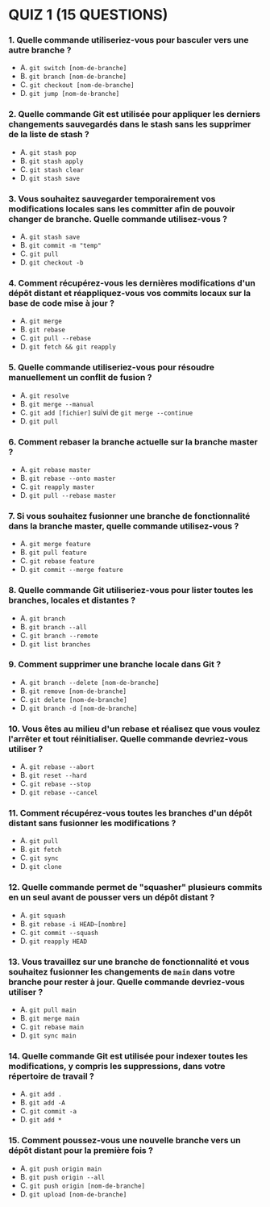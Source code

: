 # QUIZ 1 (15 QUESTIONS)

### 1. **Quelle commande utiliseriez-vous pour basculer vers une autre branche ?**
   - A. `git switch [nom-de-branche]`
   - B. `git branch [nom-de-branche]`
   - C. `git checkout [nom-de-branche]`
   - D. `git jump [nom-de-branche]`

### 2. **Quelle commande Git est utilisée pour appliquer les derniers changements sauvegardés dans le stash sans les supprimer de la liste de stash ?**
   - A. `git stash pop`
   - B. `git stash apply`
   - C. `git stash clear`
   - D. `git stash save`

### 3. **Vous souhaitez sauvegarder temporairement vos modifications locales sans les committer afin de pouvoir changer de branche. Quelle commande utilisez-vous ?**
   - A. `git stash save`
   - B. `git commit -m "temp"`
   - C. `git pull`
   - D. `git checkout -b`

### 4. **Comment récupérez-vous les dernières modifications d'un dépôt distant et réappliquez-vous vos commits locaux sur la base de code mise à jour ?**
   - A. `git merge`
   - B. `git rebase`
   - C. `git pull --rebase`
   - D. `git fetch && git reapply`

### 5. **Quelle commande utiliseriez-vous pour résoudre manuellement un conflit de fusion ?**
   - A. `git resolve`
   - B. `git merge --manual`
   - C. `git add [fichier]` suivi de `git merge --continue`
   - D. `git pull`

### 6. **Comment rebaser la branche actuelle sur la branche master ?**
   - A. `git rebase master`
   - B. `git rebase --onto master`
   - C. `git reapply master`
   - D. `git pull --rebase master`

### 7. **Si vous souhaitez fusionner une branche de fonctionnalité dans la branche master, quelle commande utilisez-vous ?**
   - A. `git merge feature`
   - B. `git pull feature`
   - C. `git rebase feature`
   - D. `git commit --merge feature`

### 8. **Quelle commande Git utiliseriez-vous pour lister toutes les branches, locales et distantes ?**
   - A. `git branch`
   - B. `git branch --all`
   - C. `git branch --remote`
   - D. `git list branches`

### 9. **Comment supprimer une branche locale dans Git ?**
   - A. `git branch --delete [nom-de-branche]`
   - B. `git remove [nom-de-branche]`
   - C. `git delete [nom-de-branche]`
   - D. `git branch -d [nom-de-branche]`

### 10. **Vous êtes au milieu d'un rebase et réalisez que vous voulez l'arrêter et tout réinitialiser. Quelle commande devriez-vous utiliser ?**
   - A. `git rebase --abort`
   - B. `git reset --hard`
   - C. `git rebase --stop`
   - D. `git rebase --cancel`

### 11. **Comment récupérez-vous toutes les branches d'un dépôt distant sans fusionner les modifications ?**
   - A. `git pull`
   - B. `git fetch`
   - C. `git sync`
   - D. `git clone`

### 12. **Quelle commande permet de "squasher" plusieurs commits en un seul avant de pousser vers un dépôt distant ?**
   - A. `git squash`
   - B. `git rebase -i HEAD~[nombre]`
   - C. `git commit --squash`
   - D. `git reapply HEAD`

### 13. **Vous travaillez sur une branche de fonctionnalité et vous souhaitez fusionner les changements de `main` dans votre branche pour rester à jour. Quelle commande devriez-vous utiliser ?**
   - A. `git pull main`
   - B. `git merge main`
   - C. `git rebase main`
   - D. `git sync main`

### 14. **Quelle commande Git est utilisée pour indexer toutes les modifications, y compris les suppressions, dans votre répertoire de travail ?**
   - A. `git add .`
   - B. `git add -A`
   - C. `git commit -a`
   - D. `git add *`

### 15. **Comment poussez-vous une nouvelle branche vers un dépôt distant pour la première fois ?**
   - A. `git push origin main`
   - B. `git push origin --all`
   - C. `git push origin [nom-de-branche]`
   - D. `git upload [nom-de-branche]`
